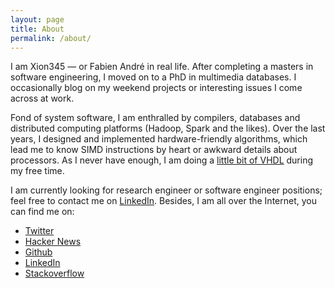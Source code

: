 ```yaml
---
layout: page
title: About
permalink: /about/
---
```


I am Xion345 — or Fabien André in real life. After completing a masters in
software engineering, I moved on to a PhD in multimedia databases. I
occasionally blog on my weekend projects or interesting issues I come across at
work.

Fond of system software, I am enthralled by compilers, databases and
distributed computing platforms (Hadoop, Spark and the likes). Over the last
years, I designed and implemented hardware-friendly algorithms, which lead me
to know SIMD instructions by heart or awkward details about processors. As I
never have enough, I am doing a [little bit of
VHDL](https://github.com/Xion345/fpga-projects) during my free time.

I am currently looking for research engineer or software engineer positions;
feel free to contact me on
[LinkedIn](https://www.linkedin.com/in/fabienandre90). Besides, I am all over
the Internet, you can find me on:

- [Twitter](https://twitter.com/_Xion345)
- [Hacker News](https://news.ycombinator.com/threads?id=Xion345)
- [Github](https://github.com/Xion345)
- [LinkedIn](https://www.linkedin.com/in/fabienandre90)
- [Stackoverflow](http://stackoverflow.com/users/955170/xion345)


